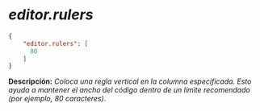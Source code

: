<!-- Autor: Daniel Benjamin Perez Morales -->
<!-- GitHub: https://github.com/DanielBenjaminPerezMoralesDev13 -->
<!-- Gitlab: https://gitlab.com/DanielBenjaminPerezMoralesDev13 -->
<!-- Correo electrónico: danielperezdev@proton.me -->

# ***editor.rulers***

```json
{
    "editor.rulers": [
      80
    ]
}
```

**Descripción:** *Coloca una regla vertical en la columna especificada. Esto ayuda a mantener el ancho del código dentro de un límite recomendado (por ejemplo, 80 caracteres).*
